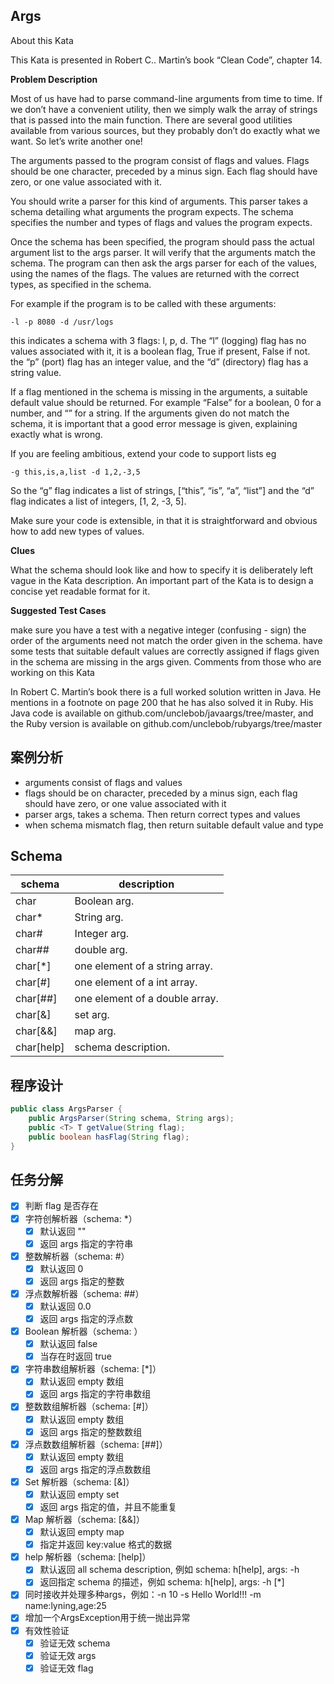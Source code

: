 ## Args
About this Kata

This Kata is presented in Robert C.. Martin’s book “Clean Code”, chapter 14.

**Problem Description**

Most of us have had to parse command-line arguments from time to time. If we don’t have a convenient utility, then we simply walk the array of strings that is passed into the main function. There are several good utilities available from various sources, but they probably don’t do exactly what we want. So let’s write another one!

The arguments passed to the program consist of flags and values. Flags should be one character, preceded by a minus sign. Each flag should have zero, or one value associated with it.

You should write a parser for this kind of arguments. This parser takes a schema detailing what arguments the program expects. The schema specifies the number and types of flags and values the program expects.

Once the schema has been specified, the program should pass the actual argument list to the args parser. It will verify that the arguments match the schema. The program can then ask the args parser for each of the values, using the names of the flags. The values are returned with the correct types, as specified in the schema.

For example if the program is to be called with these arguments:
```shell
-l -p 8080 -d /usr/logs
```
this indicates a schema with 3 flags: l, p, d. The “l” (logging) flag has no values associated with it, it is a boolean flag, True if present, False if not. the “p” (port) flag has an integer value, and the “d” (directory) flag has a string value.

If a flag mentioned in the schema is missing in the arguments, a suitable default value should be returned. For example “False” for a boolean, 0 for a number, and “” for a string. If the arguments given do not match the schema, it is important that a good error message is given, explaining exactly what is wrong.

If you are feeling ambitious, extend your code to support lists eg

```shell
-g this,is,a,list -d 1,2,-3,5
```

So the “g” flag indicates a list of strings, [“this”, “is”, “a”, “list”] and the “d” flag indicates a list of integers, [1, 2, -3, 5].

Make sure your code is extensible, in that it is straightforward and obvious how to add new types of values.

**Clues**

What the schema should look like and how to specify it is deliberately left vague in the Kata description. An important part of the Kata is to design a concise yet readable format for it.

**Suggested Test Cases**

make sure you have a test with a negative integer (confusing - sign)
the order of the arguments need not match the order given in the schema.
have some tests that suitable default values are correctly assigned if flags given in the schema are missing in the args given.
Comments from those who are working on this Kata

In Robert C. Martin’s book there is a full worked solution written in Java. He mentions in a footnote on page 200 that he has also solved it in Ruby. His Java code is available on github.com/unclebob/javaargs/tree/master, and the Ruby version is available on github.com/unclebob/rubyargs/tree/master

## 案例分析
- arguments consist of  flags and values
- flags should be on character, preceded by a minus sign, each flag should have zero, or one value associated with it
- parser args, takes a schema. Then return correct types and values
- when schema mismatch flag, then return suitable default value and type

## Schema
|schema|description|
|----|----|
|char    |Boolean arg.|
|char*   |String arg.|
|char#   |Integer arg.|
|char##  |double arg.|
|char[*] |one element of a string array.|
|char[#] |one element of a int array.|
|char[##] |one element of a double array.|
|char[&] |set arg.|
|char[&&] |map arg.|
|char[help] |schema description.|

## 程序设计
```java
public class ArgsParser {
    public ArgsParser(String schema, String args);
    public <T> T getValue(String flag);
    public boolean hasFlag(String flag);
}
```

## 任务分解
- [x] 判断 flag 是否存在
- [x] 字符创解析器（schema: *）
    - [x] 默认返回 ""
    - [x] 返回 args 指定的字符串
- [x] 整数解析器（schema: #）
    - [x] 默认返回 0
    - [x] 返回 args 指定的整数
- [x] 浮点数解析器（schema: ##）
    - [x] 默认返回 0.0
    - [x] 返回 args 指定的浮点数
- [x] Boolean 解析器（schema: <flag>）
    - [x] 默认返回 false
    - [x] 当存在时返回 true
- [x] 字符串数组解析器（schema: [*]）
    - [x] 默认返回 empty 数组
    - [x] 返回 args 指定的字符串数组
- [x] 整数数组解析器（schema: [#]）
    - [x] 默认返回 empty 数组
    - [x] 返回 args 指定的整数数组
- [x] 浮点数数组解析器（schema: [##]）
    - [x] 默认返回 empty 数组
    - [x] 返回 args 指定的浮点数数组
- [x] Set 解析器（schema: [&]）
    - [x] 默认返回 empty set
    - [x] 返回 args 指定的值，并且不能重复
- [x] Map 解析器（schema: [&&]）
    - [x] 默认返回 empty map
    - [x] 指定并返回 key:value 格式的数据
- [x] help 解析器（schema: [help]）
    - [x] 默认返回 all schema description, 例如 schema: h[help], args: -h
    - [x] 返回指定 schema 的描述，例如 schema: h[help], args: -h [*]
- [x] 同时接收并处理多种args，例如：-n 10 -s Hello World!!! -m name:lyning,age:25
- [x] 增加一个ArgsException用于统一抛出异常
- [x] 有效性验证
    - [x] 验证无效 schema 
    - [x] 验证无效 args
    - [x] 验证无效 flag
